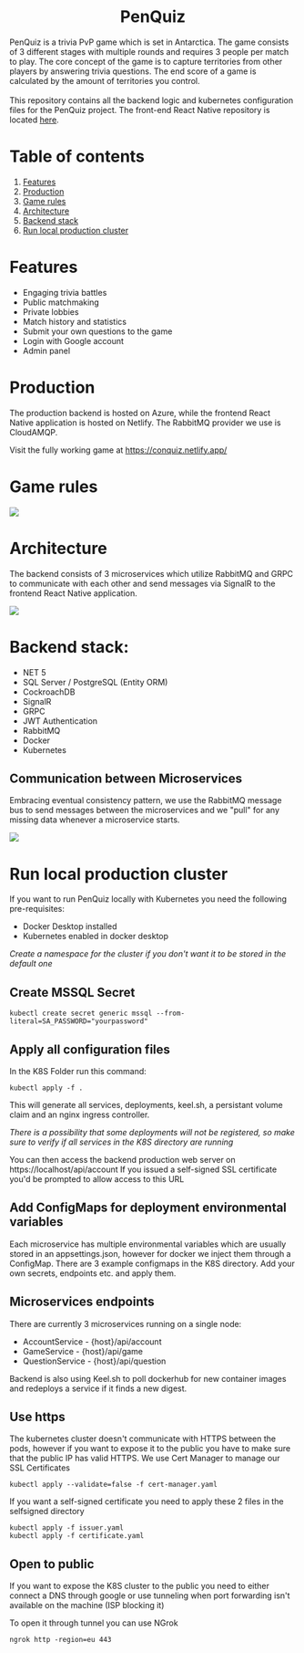 <h1 align="center"> PenQuiz </h1>
PenQuiz is a trivia PvP game which is set in Antarctica. The game consists of 3 different stages with multiple rounds and requires 3 people per match to play. The core concept of the game is to capture territories from other players by answering trivia questions. The end score of a game is calculated by the amount of territories you control.
<br />
<br />
This repository contains all the backend logic and kubernetes configuration files for the PenQuiz project. The front-end React Native repository is located <a href="https://github.com/BoostedPenguin/ConQuiz-Frontend">here</a>.

# Table of contents
1. [Features](#features)
2. [Production](#production)
3. [Game rules](#gamerules)
4. [Architecture](#architecture)
5. [Backend stack](#backendstack)
6. [Run local production cluster](#runninglocalcluster)

# Features <a name="features" />
- Engaging trivia battles
- Public matchmaking
- Private lobbies
- Match history and statistics
- Submit your own questions to the game
- Login with Google account
- Admin panel

# Production <a name="production" />
The production backend is hosted on Azure, while the frontend React Native application is hosted on Netlify. The RabbitMQ provider we use is CloudAMQP.

Visit the fully working game at https://conquiz.netlify.app/

# Game rules <a name="gamerules" />

<img src="https://i.imgur.com/SiB9DFV.png" />

# Architecture <a name="architecture" />
The backend consists of 3 microservices which utilize RabbitMQ and GRPC to communicate with each other and send messages via SignalR to the frontend React Native application.

<img src="https://i.imgur.com/kaaqNMW.png" />


# Backend stack: <a name="backendstack" />
* NET 5
* SQL Server / PostgreSQL (Entity ORM)
* CockroachDB
* SignalR
* GRPC
* JWT Authentication
* RabbitMQ
* Docker
* Kubernetes

## Communication between Microservices <a name="microservicescommunication" />
Embracing eventual consistency pattern, we use the RabbitMQ message bus to send messages between the microservices and we "pull" for any missing data whenever a microservice starts.

<img src="https://i.imgur.com/kO8WVuO.png" />


# Run local production cluster <a name="runninglocalcluster" />
If you want to run PenQuiz locally with Kubernetes you need the following pre-requisites:

* Docker Desktop installed
* Kubernetes enabled in docker desktop

*Create a namespace for the cluster if you don't want it to be stored in the default one*

## Create MSSQL Secret <a name="mssqlsecret" />
```
kubectl create secret generic mssql --from-literal=SA_PASSWORD="yourpassword"
```

## Apply all configuration files <a name="configfiles" />
In the K8S Folder run this command:

```
kubectl apply -f .
```
This will generate all services, deployments, keel.sh, a persistant volume claim and an nginx ingress controller.

*There is a possibility that some deployments will not be registered, so make sure to verify if all services in the K8S directory are running*

You can then access the backend production web server on https://localhost/api/account
If you issued a self-signed SSL certificate you'd be prompted to allow access to this URL

## Add ConfigMaps for deployment environmental variables <a name="envvariables" />
Each microservice has multiple environmental variables which are usually stored in an appsettings.json, however for docker we inject them through a ConfigMap. There are 3 example configmaps in the K8S directory. Add your own secrets, endpoints etc. and apply them.

## Microservices endpoints <a name="microservicesendpoints" />
There are currently 3 microservices running on a single node:
* AccountService - {host}/api/account
* GameService - {host}/api/game
* QuestionService - {host}/api/question

Backend is also using Keel.sh to poll dockerhub for new container images and redeploys a service if it finds a new digest.

## Use https <a name="usehttps" />
The kubernetes cluster doesn't communicate with HTTPS between the pods, however if you want to expose it to the public you have to make sure that the public IP has valid HTTPS.
We use Cert Manager to manage our SSL Certificates

```
kubectl apply --validate=false -f cert-manager.yaml
```

If you want a self-signed certificate you need to apply these 2 files in the selfsigned directory

```
kubectl apply -f issuer.yaml
kubectl apply -f certificate.yaml
```

## Open to public <a name="opentopublic" />
If you want to expose the K8S cluster to the public you need to either connect a DNS through google or use tunneling when port forwarding isn't available on the machine (ISP blocking it)

To open it through tunnel you can use NGrok
```
ngrok http -region=eu 443
```
